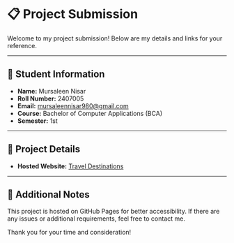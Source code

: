 # 📋 Project Submission  

Welcome to my project submission! Below are my details and links for your reference.  

---

## 👤 **Student Information**  

- **Name:** Mursaleen Nisar  
- **Roll Number:** 2407005 
- **Email:** mursaleennisar980@gmail.com
- **Course:** Bachelor of Computer Applications (BCA)  
- **Semester:** 1st

---

## 📂 **Project Details**  

- **Hosted Website:** [Travel Destinations](https://mursaleen-nisar.github.io/2407005_Mursaleen-Nisar/)  

---

## 📝 **Additional Notes**  

This project is hosted on GitHub Pages for better accessibility. If there are any issues or additional requirements, feel free to contact me.  

Thank you for your time and consideration!  
